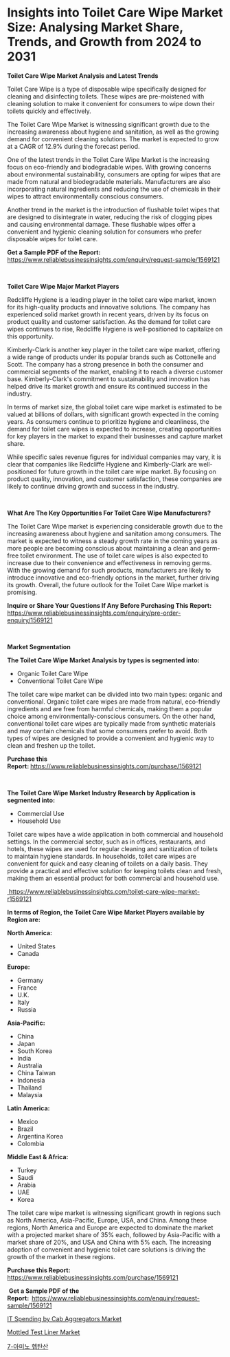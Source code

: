 <p><h1>Insights into Toilet Care Wipe Market Size: Analysing Market Share, Trends, and Growth from 2024 to 2031</h1></p><p><strong>Toilet Care Wipe Market Analysis and Latest Trends</strong></p>
<p><p>Toilet Care Wipe is a type of disposable wipe specifically designed for cleaning and disinfecting toilets. These wipes are pre-moistened with cleaning solution to make it convenient for consumers to wipe down their toilets quickly and effectively.</p><p>The Toilet Care Wipe Market is witnessing significant growth due to the increasing awareness about hygiene and sanitation, as well as the growing demand for convenient cleaning solutions. The market is expected to grow at a CAGR of 12.9% during the forecast period.</p><p>One of the latest trends in the Toilet Care Wipe Market is the increasing focus on eco-friendly and biodegradable wipes. With growing concerns about environmental sustainability, consumers are opting for wipes that are made from natural and biodegradable materials. Manufacturers are also incorporating natural ingredients and reducing the use of chemicals in their wipes to attract environmentally conscious consumers.</p><p>Another trend in the market is the introduction of flushable toilet wipes that are designed to disintegrate in water, reducing the risk of clogging pipes and causing environmental damage. These flushable wipes offer a convenient and hygienic cleaning solution for consumers who prefer disposable wipes for toilet care.</p></p>
<p><strong>Get a Sample PDF of the Report:&nbsp;</strong> <a href="https://www.reliablebusinessinsights.com/enquiry/request-sample/1569121">https://www.reliablebusinessinsights.com/enquiry/request-sample/1569121</a></p>
<p>&nbsp;</p>
<p><strong>Toilet Care Wipe Major Market Players</strong></p>
<p><p>Redcliffe Hygiene is a leading player in the toilet care wipe market, known for its high-quality products and innovative solutions. The company has experienced solid market growth in recent years, driven by its focus on product quality and customer satisfaction. As the demand for toilet care wipes continues to rise, Redcliffe Hygiene is well-positioned to capitalize on this opportunity.</p><p>Kimberly-Clark is another key player in the toilet care wipe market, offering a wide range of products under its popular brands such as Cottonelle and Scott. The company has a strong presence in both the consumer and commercial segments of the market, enabling it to reach a diverse customer base. Kimberly-Clark's commitment to sustainability and innovation has helped drive its market growth and ensure its continued success in the industry.</p><p>In terms of market size, the global toilet care wipe market is estimated to be valued at billions of dollars, with significant growth expected in the coming years. As consumers continue to prioritize hygiene and cleanliness, the demand for toilet care wipes is expected to increase, creating opportunities for key players in the market to expand their businesses and capture market share.</p><p>While specific sales revenue figures for individual companies may vary, it is clear that companies like Redcliffe Hygiene and Kimberly-Clark are well-positioned for future growth in the toilet care wipe market. By focusing on product quality, innovation, and customer satisfaction, these companies are likely to continue driving growth and success in the industry.</p></p>
<p>&nbsp;</p>
<p><strong>What Are The Key Opportunities For Toilet Care Wipe Manufacturers?</strong></p>
<p><p>The Toilet Care Wipe market is experiencing considerable growth due to the increasing awareness about hygiene and sanitation among consumers. The market is expected to witness a steady growth rate in the coming years as more people are becoming conscious about maintaining a clean and germ-free toilet environment. The use of toilet care wipes is also expected to increase due to their convenience and effectiveness in removing germs. With the growing demand for such products, manufacturers are likely to introduce innovative and eco-friendly options in the market, further driving its growth. Overall, the future outlook for the Toilet Care Wipe market is promising.</p></p>
<p><strong>Inquire or Share Your Questions If Any Before Purchasing This Report:</strong> <a href="https://www.reliablebusinessinsights.com/enquiry/pre-order-enquiry/1569121">https://www.reliablebusinessinsights.com/enquiry/pre-order-enquiry/1569121</a></p>
<p>&nbsp;</p>
<p><strong>Market Segmentation</strong></p>
<p><strong>The Toilet Care Wipe Market Analysis by types is segmented into:</strong></p>
<p><ul><li>Organic Toilet Care Wipe</li><li>Conventional Toilet Care Wipe</li></ul></p>
<p><p>The toilet care wipe market can be divided into two main types: organic and conventional. Organic toilet care wipes are made from natural, eco-friendly ingredients and are free from harmful chemicals, making them a popular choice among environmentally-conscious consumers. On the other hand, conventional toilet care wipes are typically made from synthetic materials and may contain chemicals that some consumers prefer to avoid. Both types of wipes are designed to provide a convenient and hygienic way to clean and freshen up the toilet.</p></p>
<p><strong>Purchase this Report:&nbsp;</strong><a href="https://www.reliablebusinessinsights.com/purchase/1569121">https://www.reliablebusinessinsights.com/purchase/1569121</a></p>
<p>&nbsp;</p>
<p><strong>The Toilet Care Wipe Market Industry Research by Application is segmented into:</strong></p>
<p><ul><li>Commercial Use</li><li>Household Use</li></ul></p>
<p><p>Toilet care wipes have a wide application in both commercial and household settings. In the commercial sector, such as in offices, restaurants, and hotels, these wipes are used for regular cleaning and sanitization of toilets to maintain hygiene standards. In households, toilet care wipes are convenient for quick and easy cleaning of toilets on a daily basis. They provide a practical and effective solution for keeping toilets clean and fresh, making them an essential product for both commercial and household use.</p></p>
<p><a href="https://www.reliablebusinessinsights.com/toilet-care-wipe-market-r1569121">&nbsp;https://www.reliablebusinessinsights.com/toilet-care-wipe-market-r1569121</a></p>
<p><strong>In terms of Region, the Toilet Care Wipe Market Players available by Region are:</strong></p>
<p>
    <p> <strong> North America: </strong>
        <ul>
            <li>United States</li>
            <li>Canada</li>
        </ul>
        </p> 
    <p> <strong> Europe: </strong>
        <ul>
            <li>Germany</li>
            <li>France</li>
            <li>U.K.</li>
            <li>Italy</li>
            <li>Russia</li>
        </ul>
        </p> 
    <p> <strong> Asia-Pacific: </strong>
        <ul>
            <li>China</li>
            <li>Japan</li>
            <li>South Korea</li>
            <li>India</li>
            <li>Australia</li>
            <li>China Taiwan</li>
            <li>Indonesia</li>
            <li>Thailand</li>
            <li>Malaysia</li>
        </ul>
        </p> 
    <p> <strong> Latin America: </strong>
        <ul>
            <li>Mexico</li>
            <li>Brazil</li>
            <li>Argentina Korea</li>
            <li>Colombia</li>
        </ul>
        </p> 
    <p> <strong> Middle East & Africa: </strong>
        <ul>
            <li>Turkey</li>
            <li>Saudi</li>
            <li>Arabia</li>
            <li>UAE</li>
            <li>Korea</li>
        </ul>
    </p>
    </p>
<p><p>The toilet care wipe market is witnessing significant growth in regions such as North America, Asia-Pacific, Europe, USA, and China. Among these regions, North America and Europe are expected to dominate the market with a projected market share of 35% each, followed by Asia-Pacific with a market share of 20%, and USA and China with 5% each. The increasing adoption of convenient and hygienic toilet care solutions is driving the growth of the market in these regions.</p></p>
<p><strong>Purchase this Report: </strong><a href="https://www.reliablebusinessinsights.com/purchase/1569121">https://www.reliablebusinessinsights.com/purchase/1569121</a></p>
<p>&nbsp;<strong>Get a Sample PDF of the Report:&nbsp;&nbsp;</strong><a href="https://www.reliablebusinessinsights.com/enquiry/request-sample/1569121">https://www.reliablebusinessinsights.com/enquiry/request-sample/1569121</a></p>
<p><strong></strong></p>
<p><p><a href="https://view.publitas.com/reportprime-1/global-it-spending-by-cab-aggregators-market-size-share-analysis-by-product-type-by-application-by-region-forecasts-2024-2031/">IT Spending by Cab Aggregators Market</a></p><p><a href="https://github.com/JennyferFeil2023/Market-Research-Report-List-1/blob/main/mottled-test-liner-market.md">Mottled Test Liner Market</a></p><p><a href="https://medium.com/@thadnader1941/7-%EC%95%84%EB%AF%B8%EB%85%B8-%ED%97%B5%ED%83%80%EB%85%B8%EC%82%B0-%EC%8B%9C%EC%9E%A5-%EC%A1%B0%EC%82%AC-%EB%B3%B4%EA%B3%A0%EC%84%9C-%EA%B7%B8-%EC%97%AD%EC%82%AC-%EB%B0%8F-2024%EB%85%84%EB%B6%80%ED%84%B0-2031%EB%85%84%EA%B9%8C%EC%A7%80%EC%9D%98-%EC%98%88%EC%B8%A1-d58c11cb99b1">7-아미노 헵탄산</a></p></p>